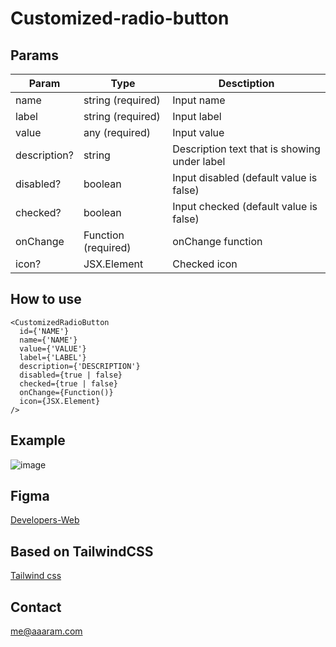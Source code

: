 # Customized-radio-button

## Params

| **Param**    | **Type**            | **Desctiption**                              |
| ------------ | ------------------- | -------------------------------------------- |
| name         | string (required)   | Input name                                   |
| label        | string (required)   | Input label                                  |
| value        | any (required)      | Input value                                  |
| description? | string              | Description text that is showing under label |
| disabled?    | boolean             | Input disabled (default value is false)      |
| checked?     | boolean             | Input checked (default value is false)       |
| onChange     | Function (required) | onChange function                            |
| icon?        | JSX.Element         | Checked icon                                 |

## How to use

```tsx
<CustomizedRadioButton
  id={'NAME'}
  name={'NAME'}
  value={'VALUE'}
  label={'LABEL'}
  description={'DESCRIPTION'}
  disabled={true | false}
  checked={true | false}
  onChange={Function()}
  icon={JSX.Element}
/>
```

## Example

![image](https://user-images.githubusercontent.com/26706369/200535364-ff051532-6a71-4f61-a0c1-567e3b05b3e8.png)

## Figma

[Developers-Web](https://www.figma.com/file/M85QylCyNYF5WSj4zAVx64/Developers-Web?node-id=1230%3A0)

## Based on TailwindCSS

[Tailwind css](https://tailwindcss.com/)

## Contact

me@aaaram.com
